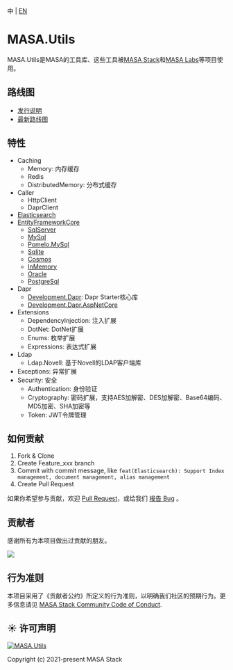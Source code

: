 中 | [EN](README.md)

# MASA.Utils

MASA.Utils是MASA的工具库、这些工具被[MASA Stack](https://github.com/masastack)和[MASA Labs](https://github.com/masalabs)等项目使用。



## 路线图
* [发行说明](https://github.com/masastack/MASA.Utils/releases)
* [最新路线图](https://github.com/masastack/MASA.Utils/issues/40)



## 特性
* Caching
  * Memory: 内存缓存
  * Redis
  * DistributedMemory: 分布式缓存
* Caller
  * HttpClient
  * DaprClient
* [Elasticsearch](./src/Data/Masa.Utils.Data.Elasticsearch/README.zh-CN.md)
* [EntityFrameworkCore](./src/Data/Masa.Utils.Data.EntityFrameworkCore/README.zh-CN.md)
  * [SqlServer](./src/Data/Masa.Utils.Data.EntityFrameworkCore.SqlServer/README.zh-CN.md)
  * [MySql](./src/Data/Masa.Utils.Data.EntityFrameworkCore.MySql/README.zh-CN.md)
  * [Pomelo.MySql](./src/Data/Masa.Utils.Data.EntityFrameworkCore.Pomelo.MySql/README.zh-CN.md)
  * [Sqlite](./src/Data/Masa.Utils.Data.EntityFrameworkCore.Sqlite/README.zh-CN.md)
  * [Cosmos](./src/Data/Masa.Utils.Data.EntityFrameworkCore.Cosmos/README.zh-CN.md)
  * [InMemory](./src/Data/Masa.Utils.Data.EntityFrameworkCore.InMemory/README.zh-CN.md)
  * [Oracle](./src/Data/Masa.Utils.Data.EntityFrameworkCore.Oracle/README.zh-CN.md)
  * [PostgreSql](./src/Data/Masa.Utils.Data.EntityFrameworkCore.PostgreSql/README.zh-CN.md)
* Dapr
  * [Development.Dapr](./src/Development/Masa.Utils.Development.Dapr/README.zh-CN.md): Dapr Starter核心库
  * [Development.Dapr.AspNetCore](./src/Development/Masa.Utils.Development.Dapr.AspNetCore/README.zh-CN.md)
* Extensions
  * DependencyInjection: 注入扩展
  * DotNet: DotNet扩展
  * Enums: 枚举扩展
  * Expressions: 表达式扩展
* Ldap
  * Ldap.Novell: 基于Novell的LDAP客户端库
* Exceptions: 异常扩展
* Security: 安全
  * Authentication: 身份验证
  * Cryptography: 密码扩展，支持AES加解密、DES加解密、Base64编码、MD5加密、SHA加密等
  * Token: JWT令牌管理



## 如何贡献

1. Fork & Clone
2. Create Feature_xxx branch
3. Commit with commit message, like `feat(Elasticsearch): Support Index management, document management, alias management`
4. Create Pull Request

如果你希望参与贡献，欢迎 [Pull Request](https://github.com/masastack/MASA.Utils/pulls)，或给我们 [报告 Bug](https://github.com/masastack/MASA.Utils/issues/new) 。



## 贡献者

感谢所有为本项目做出过贡献的朋友。

<a href="https://github.com/masastack/MASA.Utils/graphs/contributors">
    <img src="https://contrib.rocks/image?repo=masastack/MASA.Utils" />
</a>



## 行为准则

本项目采用了《贡献者公约》所定义的行为准则，以明确我们社区的预期行为。更多信息请见 [MASA Stack Community Code of Conduct](https://github.com/masastack/community/blob/main/CODE-OF-CONDUCT.md).



## ☀️ 许可声明

[![MASA.Utils](https://img.shields.io/badge/License-MIT-blue?style=flat-square)](/LICENSE.txt)

Copyright (c) 2021-present MASA Stack